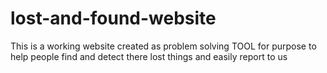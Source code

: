 # lost-and-found-website
This is a working website created  as problem solving  TOOL for purpose to help people find and detect there lost things and easily report to us
